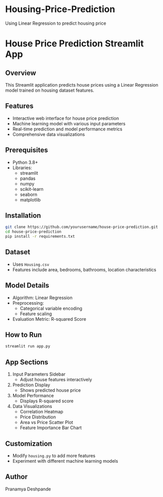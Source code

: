 # Housing-Price-Prediction
Using Linear Regression to predict housing price
# House Price Prediction Streamlit App

## Overview
This Streamlit application predicts house prices using a Linear Regression model trained on housing dataset features.

## Features
- Interactive web interface for house price prediction
- Machine learning model with various input parameters
- Real-time prediction and model performance metrics
- Comprehensive data visualizations

## Prerequisites
- Python 3.8+
- Libraries: 
  - streamlit
  - pandas
  - numpy
  - scikit-learn
  - seaborn
  - matplotlib

## Installation
```bash
git clone https://github.com/yourusername/house-price-prediction.git
cd house-price-prediction
pip install -r requirements.txt
```

## Dataset
- Uses `Housing.csv`
- Features include area, bedrooms, bathrooms, location characteristics

## Model Details
- Algorithm: Linear Regression
- Preprocessing: 
  - Categorical variable encoding
  - Feature scaling
- Evaluation Metric: R-squared Score

## How to Run
```bash
streamlit run app.py
```

## App Sections
1. Input Parameters Sidebar
   - Adjust house features interactively
2. Prediction Display
   - Shows predicted house price
3. Model Performance
   - Displays R-squared score
4. Data Visualizations
   - Correlation Heatmap
   - Price Distribution
   - Area vs Price Scatter Plot
   - Feature Importance Bar Chart

## Customization
- Modify `housing.py` to add more features
- Experiment with different machine learning models


## Author
Pranamya Deshpande
